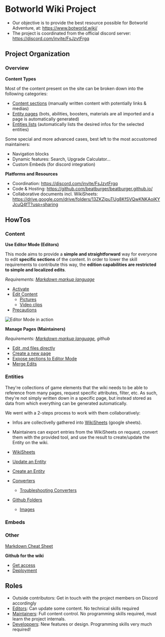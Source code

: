# Botworld Wiki Project

- Our objective is to provide the best resource possible for Botworld Adventure, at: https://www.botworld.wiki/
- The project is coordinated from the official discord server: https://discord.com/invite/FsJzvtFrgq


## Project Organization

### Overview 

**Content Types**

Most of the content present on the site can be broken down into the following categories:

- [Content sections](https://github.com/beatburger/beatburger.github.io/blob/main/README.md#content) (manually written content with potentially links & medias)
- [Entity pages](https://github.com/beatburger/beatburger.github.io/blob/main/README.md#entities) (bots, abilities, boosters, materials are all imported and a page is automatically generated)
- [Entities lists](https://github.com/beatburger/beatburger.github.io/blob/main/README.md#entities) (automatically lists the desired infos for the selected entities)

Some special and more advanced cases, best left to the most accustomed maintainers:

- Navigation blocks
- Dynamic features: Search, Upgrade Calculator...
- Custom Embeds (for discord integration)

**Platforms and Resources**

- Coordination: https://discord.com/invite/FsJzvtFrgq
- Code & Hosting: https://github.com/beatburger/beatburger.github.io/
- Collaborative documents incl. WikiSheets: https://drive.google.com/drive/folders/13ZKZipuTUg8KfSVQwKNKAoiKYJcuQ4fT?usp=sharing

## HowTos

### Content

**Use Editor Mode (Editors)**

This mode aims to provide a **simple and straightforward** way for everyone to edit **specific sections** of the content. In order to lower the skill requirements to contribute this way, the **edition capabilities are restricted to simple and localized edits**. 

*Requirements: [Markdown markup language](/_docs/wiki-md.md)*

- [Activate](/_docs/editor-mode.md#activate)
- [Edit Content](/_docs/editor-mode.md#edit-content)
  - [Pictures](/_docs/editor-mode.md#pictures)
  - [Video clips](/_docs/editor-mode.md#video-clips)
- [Precautions](/_docs/editor-mode.md#precautions)

![Editor Mode in action](https://cdn.discordapp.com/attachments/917809790284079114/979408919778697226/editor-mode.png)

**Manage Pages (Maintainers)**

*Requirements: [Markdown markup language](/_docs/wiki-md.md), github*

- [Edit .md files directly](/_docs/manage-pages.md#edit-md-files-directly)
- [Create a new page](/_docs/manage-pages.md#create-a-new-page)
- [Expose sections to Editor Mode](/_docs/manage-pages.md#expose-sections-to-editor-mode)
- [Merge Edits](/_docs/manage-pages.md#merge-edits)


### Entities

They're collections of game elements that the wiki needs to be able to reference from many pages, request specific attributes, filter, etc. As such, they're not simply written down in a specific page, but instead stored as data from which everything can be generated automatically.

We went with a 2-steps process to work with them collaboratively:

- Infos are collectivelly gathered into [WikiSheets](/_docs/entities.md#wikisheets) (google sheets).
- Maintainers can export entries from the WikiSheets on request, convert them with the provided tool, and use the result to create/update the Entity on the wiki.

- [WikiSheets](/_docs/entities.md#wikisheets)
- [Update an Entity](/_docs/entities.md#update-an-entity)
- [Create an Entity](/_docs/entities.md#create-an-entity)
- [Converters](/_docs/entities.md#converters)
  - [Troubleshooting Converters](/_docs/entities.md#converters)
- [Github Folders](/_docs/entities.md#github-folders)
  - [Images](/_docs/entities.md#images)


### Embeds

### Other

[Markdown Cheat Sheet](/_docs/wiki-md.md)

**Github for the wiki**

- [Get access](/_docs/github.md#access)
- [Deployment](/_docs/github.md#deployment)


## Roles

- Outside contributors: Get in touch with the project members on Discord accordingly
- [Editors](/_docs/roles.md#editors): Can update some content. No technical skills required
- [Maintainers](/_docs/roles.md#editors): Full content control. No programming skills required, must learn the project internals.
- [Developpers](/_docs/roles.md#editors): New features or design. Programming skills very much required!
